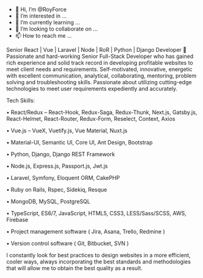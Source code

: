- 👋 Hi, I’m @RoyForce
- 👀 I’m interested in ...
- 🌱 I’m currently learning ...
- 💞️ I’m looking to collaborate on ...
- 📫 How to reach me ...

<!---
RoyForce/RoyForce is a ✨ special ✨ repository because its `README.md` (this file) appears on your GitHub profile.
You can click the Preview link to take a look at your changes.
--->

Senior React | Vue | Laravel | Node | RoR | Python | Django Developer 👋
Passionate and hard-working Senior Full-Stack Developer who has gained rich experience and solid track record in developing profitable websites to meet client needs and requirements. Self-motivated, innovative, energetic with excellent communication, analytical, collaborating, mentoring, problem solving and troubleshooting skills. Passionate about utilizing cutting-edge technologies to meet user requirements expediently and accurately.

Tech Skills:

• React/Redux – React-Hook, Redux-Saga, Redux-Thunk, Next.js, Gatsby.js, React-Helmet, React-Router, Redux-Form, Reselect, Context, Axios

• Vue.js – VueX, Vuetify.js, Vue Material, Nuxt.js

• Material-UI, Semantic UI, Core UI, Ant Design, Bootstrap

• Python, Django, Django REST Framework

• Node.js, Express.js, Passport.js, Jwt.js

• Laravel, Symfony, Eloquent ORM, CakePHP

• Ruby on Rails, Rspec, Sidekiq, Resque

• MongoDB, MySQL, PostgreSQL

• TypeScript, ES6/7, JavaScript, HTML5, CSS3, LESS/Sass/SCSS, AWS, Firebase

• Project management software ( Jira, Asana, Trello, Redmine )

• Version control software ( Git, Bitbucket, SVN )

I constantly look for best practices to design websites in a more efficient, cooler ways, always incorporating the best standards and methodologies that will allow me to obtain the best quality as a result.
